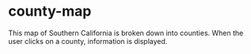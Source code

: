 # county-map
This map of Southern California is broken down into counties. When the user clicks on a county, information is displayed. 
